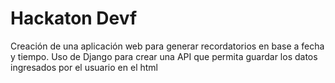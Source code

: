 # Hackaton Devf
Creación de una aplicación web para generar recordatorios en base a fecha y tiempo.
Uso de Django para crear una API que permita guardar los datos ingresados por el usuario en el html
